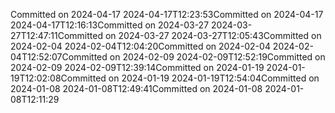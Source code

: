 Committed on 2024-04-17 2024-04-17T12:23:53Committed on 2024-04-17 2024-04-17T12:16:13Committed on 2024-03-27 2024-03-27T12:47:11Committed on 2024-03-27 2024-03-27T12:05:43Committed on 2024-02-04 2024-02-04T12:04:20Committed on 2024-02-04 2024-02-04T12:52:07Committed on 2024-02-09 2024-02-09T12:52:19Committed on 2024-02-09 2024-02-09T12:39:14Committed on 2024-01-19 2024-01-19T12:02:08Committed on 2024-01-19 2024-01-19T12:54:04Committed on 2024-01-08 2024-01-08T12:49:41Committed on 2024-01-08 2024-01-08T12:11:29